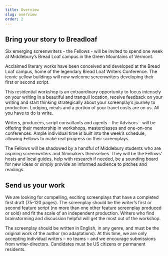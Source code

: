 ```yaml
---
title: Overview
slug: overview
order: 2
---
```


## Bring your story to Breadloaf

Six emerging screenwriters - the Fellows - will be invited to spend one week at Middlebury’s Bread Loaf campus in the Green Mountains of Vermont.

Acclaimed literary works have been conceived and developed at the Bread Loaf campus, home of the legendary Bread Loaf Writers Conference. The iconic yellow buildings will now welcome screenwriters developing their first or second script. 

This residential workshop is an extraordinary opportunity to focus intensely on your writing in a beautiful and tranquil location, receive feedback on your writing and start thinking strategically about your screenplay’s journey to production. Lodging, meals and a portion of your travel costs are on us. All you have to do is write.

Writers, producers, script consultants and agents – the Advisors - will be offering their mentorship in workshops, masterclasses and one-on-one conferences. Ample individual time is built into the week’s schedule, allowing Fellows to make real progress on their screenplays. 

The Fellows will be shadowed by a handful of Middlebury students who are aspiring screenwriters and filmmakers themselves. They will be the Fellows’ hosts and local guides, help with research if needed, be a sounding board for new ideas or simply provide an informed audience to pitches and readings. 

## Send us your work

We are looking for compelling, exciting screenplays that have a completed first draft (75-120 pages). The screenplay should be the writer’s first or second feature script (no more than one other feature screenplay produced or sold) and fit the scale of an independent production. Writers who find brainstorming and discussion helpful will get the most out of the workshop.

The screenplay should be written in English, in any genre, and must be the original work of the author (no adaptations). At this time, we are only accepting individual writers – no teams – and we encourage submissions from writer-directors. Candidates must be US citizens or permanent residents. 
